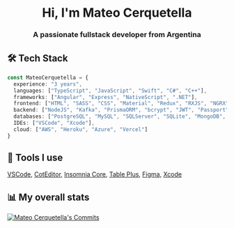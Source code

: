 <h1 align="center">Hi, I'm Mateo Cerquetella</h1>
<h3 align="center">A passionate fullstack developer from Argentina</h3>


<h2>🛠️ Tech Stack</h2>

```Typescript
const MateoCerquetella = {
  experience: "3 years",
  languages: ["TypeScript", "JavaScript", "Swift", "C#", "C++"],
  frameworks: ["Angular", "Express", "NativeScript", ".NET"],
  frontend: ["HTML", "SASS", "CSS", "Material", "Redux", "RXJS", "NGRX"],
  backend: ["NodeJS", "Kafka", "PrismaORM", "bcrypt", "JWT", "Passport"],
  databases: ["PostgreSQL", "MySQL", "SQLServer", "SQLite", "MongoDB", "Redis"],
  IDEs: ["VSCode", "Xcode"],
  cloud: ["AWS", "Heroku", "Azure", "Vercel"]
}
```
<h2>🔧 Tools I use</h2>
<p><a href="https://code.visualstudio.com">VSCode</a>, <a href="https://coteditor.com/">CotEditor</a>, <a href="https://insomnia.rest/download/">Insomnia Core</a>, <a href="https://tableplus.com">Table Plus</a>, <a href="https://www.figma.com">Figma</a>, <a href="https://developer.apple.com/xcode/">Xcode</a></p>
<h2>📊 My overall stats</h2>
<a href="https://github.com/MateoCerquetella">
  <img src="https://github-readme-streak-stats.herokuapp.com/?user=mateocerquetella&theme=dark&background=0D1117" alt="Mateo Cerquetella's Commits" />
  <br>
</a>
